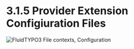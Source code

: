 3.1.5 Provider Extension Configiuration Files
=============================================

![FluidTYPO3 File contexts, Configuration](../Images/FileContext/Configuration.svgz)

